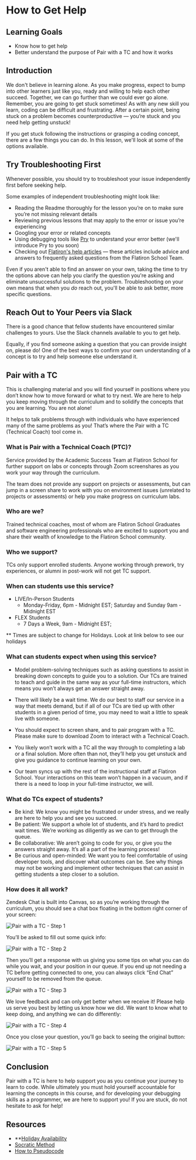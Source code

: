 # How to Get Help

## Learning Goals

- Know how to get help
- Better understand the purpose of Pair with a TC and how it works

## Introduction

We don't believe in learning alone. As you make progress, expect to bump into
other learners just like you, ready and willing to help each other succeed.
Together, we can go further than we could ever go alone. Remember, you are going
to get stuck sometimes! As with any new skill you learn, coding can be difficult
and frustrating. After a certain point, being stuck on a problem becomes
counterproductive — you’re stuck and you need help getting unstuck!

If you get stuck following the instructions or grasping a coding concept, there
are a few things you can do. In this lesson, we'll look at some of the options
available.

## Try Troubleshooting First

Whenever possible, you should try to troubleshoot your issue independently first
before seeking help.

Some examples of independent troubleshooting might look like:

- Reading the Readme thoroughly for the lesson you’re on to make sure you’re not
  missing relevant details
- Reviewing previous lessons that may apply to the error or issue you’re
  experiencing
- Googling your error or related concepts
- Using debugging tools like [Pry](http://pry.github.io/) to understand your
  error better (we'll introduce Pry to you soon)
- Checking out
  [Flatiron's help articles](https://flatironschoolsupport.zendesk.com/hc/en-us)
  — these articles include advice and answers to frequently asked questions from
  the Flatiron School Team.

Even if you aren't able to find an answer on your own, taking the time to try
the options above can help you clarify the question you're asking and eliminate
unsuccessful solutions to the problem. Troubleshooting on your own means that
when you _do_ reach out, you'll be able to ask better, more specific questions.

## Reach Out to Your Peers via Slack

There is a good chance that fellow students have encountered similar challenges
to yours. Use the Slack channels available to you to get help.

Equally, if you find someone asking a question that you can provide insight on,
please do! One of the best ways to confirm your own understanding of a concept
is to try and help someone else understand it.

## Pair with a TC

This is challenging material and you will find yourself in positions where you don’t know how to move forward 
or what to try next. We are here to help you keep moving through the curriculum and to solidify the concepts 
that you are learning. You are not alone! 

It helps to talk problems through with individuals who have experienced many of the same problems as you!
That’s where the Pair with a TC (Technical Coach) tool come in.

### What is Pair with a Technical Coach (PTC)?

Service provided by the Academic Success Team at Flatiron
School for further support on labs or concepts through Zoom screenshares as you work your way through the 
curriculum.

The team does not provide any support on
projects or assessments, but can jump in a screen share to work with you on
environment issues (unrelated to projects or assessments) or help you make
progress on curriculum labs.

### Who are we?

Trained technical coaches, most of whom are Flatiron School Graduates and software engineering professionals who are excited to support you and share their wealth of knowledge to the Flatiron School community. 

### Who we support?

TCs only support enrolled students. Anyone working through prework, try
experiences, or alumni in post-work will not get TC support.

### When can students use this service?

- LIVE/In-Person Students
  - Monday-Friday, 6pm - Midnight EST; Saturday and Sunday 9am - Midnight EST
- FLEX Students 
  - 7 Days a Week, 9am - Midnight EST;

** Times are subject to change for Holidays. Look at link below to see our holidays

### What can students expect when using this service?

- Model problem-solving techniques such as asking questions to assist in breaking down concepts to
guide you to a solution. Our TCs are trained to teach and guide in the same way as your full-time instructors, which means you won’t always get an answer straight away.

- There will likely be a wait time. We do our best to
  staff our service in a way that meets demand, but if all of our TCs are tied up
  with other students in a given period of time, you may need to wait a little to
  speak live with someone.

- You should expect to screen share, and to pair program with a TC. Please make sure to download Zoom to 
interact with a Technical Coach. 

- You likely won’t work with a TC all the way through to completing a lab or a
  final solution. More often than not, they’ll help you get unstuck and give you
  guidance to continue learning on your own.

- Our team syncs up with the rest of the instructional staff at Flatiron School.
  Your interactions on this team won’t happen in a vacuum, and if there is a need
  to loop in your full-time instructor, we will.

### What do TCs expect of students?

- Be kind: We know you might be frustrated or under stress, and we really are
  here to help you and see you succeed.
- Be patient: We support a whole lot of students, and it’s hard to predict wait
  times. We’re working as diligently as we can to get through the queue.
- Be collaborative: We aren’t going to code for you, or give you the answers
  straight away. It’s all a part of the learning process!
- Be curious and open-minded: We want you to feel comfortable of using developer tools, and discover
  what outcomes can be. See why things may not be working and implement other techniques that can assist
  in getting students a step closer to a solution.

### How does it all work?

Zendesk Chat is built into Canvas, so as you’re working through the curriculum,
you should see a chat box floating in the bottom right corner of your screen:

![Pair with a TC - Step 1](https://curriculum-content.s3.amazonaws.com/homeroom/welcome-getting-help/pair-with-a-tc-1.png)

You’ll be asked to fill out some quick info:

![Pair with a TC - Step 2](https://curriculum-content.s3.amazonaws.com/homeroom/welcome-getting-help/pair-with-a-tc-2.png)

Then you’ll get a response with us giving you some tips on what you can do while you wait, and your position in our queue. If you end up not needing a TC before getting connected to one, you can always click “End Chat” yourself to be removed from the queue.

![Pair with a TC - Step 3](https://curriculum-content.s3.amazonaws.com/homeroom/welcome-getting-help/pair-with-a-tc-3.png)

We love feedback and can only get better when we receive it! Please help us serve you best by letting us know how we did. We want to know what to keep doing, and anything we can do differently:

![Pair with a TC - Step 4](https://curriculum-content.s3.amazonaws.com/homeroom/welcome-getting-help/pair-with-a-tc-4.png)

Once you close your question, you’ll go back to seeing the original button:

![Pair with a TC - Step 5](https://curriculum-content.s3.amazonaws.com/homeroom/welcome-getting-help/pair-with-a-tc-5.png)

## Conclusion

Pair with a TC is here to help support you as you continue your journey to learn
to code. While ultimately you must hold yourself accountable for learning the
concepts in this course, and for developing your debugging skills as a
programmer, we are here to support you! If you are stuck, do not hesitate to ask
for help!

## Resources

- **[Holiday Availability][hours]
- [Socratic Method][]
- [How to Pseudocode][pseudocode]

[pseudocode]: https://www.wikihow.com/Write-Pseudocode
[socratic method]: https://en.wikipedia.org/wiki/Socratic_method
[hours]: https://flatironschoolsupport.zendesk.com/hc/en-us/articles/1500005525241-When-are-Online-SE-Technical-Coaches-available-
